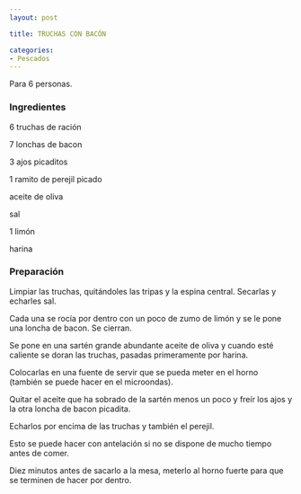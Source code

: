 ```yaml
---
layout: post

title: TRUCHAS CON BACÓN

categories:
- Pescados
---
```

Para 6 personas.

<h3>Ingredientes</h3>

6 truchas de ración

7 lonchas de bacon

3 ajos picaditos

1 ramito de perejil picado

aceite de oliva

sal

1 limón

harina

<h3>Preparación</h3>

Limpiar las truchas, quitándoles las tripas y la espina central. Secarlas y echarles sal.

Cada una se rocía por dentro con un poco de zumo de limón y se le pone una loncha de bacon. Se cierran.

Se pone en una sartén grande abundante aceite de oliva y cuando esté caliente se doran las truchas, pasadas primeramente por harina.

Colocarlas en una fuente de servir que se pueda meter en el horno (también se puede hacer en el microondas).

Quitar el aceite que ha sobrado de la sartén menos un poco y freír los ajos y la otra loncha de bacon picadita.

Echarlos por encima de las truchas y también el perejil.

Esto se puede hacer con antelación si no se dispone de mucho tiempo antes de comer.

Diez minutos antes de sacarlo a la mesa, meterlo al horno fuerte para que se terminen de hacer por dentro.